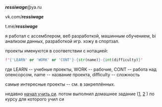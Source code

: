 ***ressiwage***@ya.ru

vk.com/***ressiwage***

t.me/***ressiwage***

я работал с ассемблером, веб разработкой, машинным обучением, bi анализом данных, разработкой игр.
хожу в спортзал.


проекты именуются в соответствии с нотацией: 
```python
f"{'LEARN' or 'WORK' or 'CONT'}-{str(name)}-{int(difficulty)}"
```
где LEARN -- учебные проекты, WORK -- рабочие, CONT -- работа над опенсорсом, name -- название проекта, difficulty -- сложность 

самые интересные проекты -- см. в закреплённых.

недавно [начал учить си](https://github.com/ressiwage/LEARN-clang-stepik-course-5).
потом выполнил домашнее задание ([1](https://github.com/ressiwage/LEARN-sysprog-ms-5), [2](https://github.com/ressiwage/LEARN-sysprog-bash-5) ) по курсу для которого учил си
